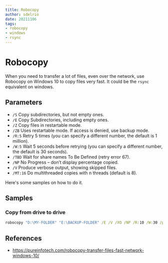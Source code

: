 ```yaml
---
title: Robocopy
author: sdelrio
date: 20211106
tags:
- robocopy
- windows
- rsync
---
```


# Robocopy

When you need to transfer a lot of files, even over the network, use Robocopy on Windows 10 to copy files very fast. It could be the `rsync` equivalent on windows.

## Parameters

* `/S` Copy subdirectories, but not empty ones.
* `/E` Copy Subdirectories, including empty ones.
* `/Z` Copy files in restartable mode.
* `/ZB` Uses restartable mode. If access is denied, use backup mode.
* `/R:5` Retry 5 times (you can specify a different number, the default is 1 million).
* `/W:5` Wait 5 seconds before retrying (you can specify a different number, the default is 30 seconds).
* `/TBD` Wait for share names To Be Defined (retry error 67).
* `/NP` No Progress – don’t display percentage copied.
* `/V` Produce verbose output, showing skipped files.
* `/MT:16` Do multithreaded copies with n threads (default is 8).


Here's some samples on how to do it. 

## Samples

### Copy from drive to drive

```bat
robocopy "D:\MY-FOLDER" "E:\BACKUP-FOLDER" /E /V /XO /NP /R:10 /W:30 /purge /MT:16
```

## References

* <https://pureinfotech.com/robocopy-transfer-files-fast-network-windows-10/>

